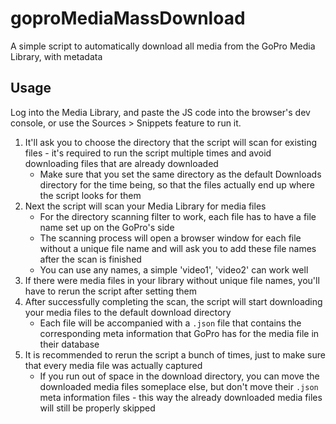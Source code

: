 # goproMediaMassDownload
A simple script to automatically download all media from the GoPro Media Library, with metadata

## Usage
Log into the Media Library, and paste the JS code into the browser's dev console, or use the Sources > Snippets feature to run it.

1. It'll ask you to choose the directory that the script will scan for existing files - it's required to run the script multiple times and avoid downloading files that are already downloaded
   - Make sure that you set the same directory as the default Downloads directory for the time being, so that the files actually end up where the script looks for them
2. Next the script will scan your Media Library for media files
   - For the directory scanning filter to work, each file has to have a file name set up on the GoPro's side
   - The scanning process will open a browser window for each file without a unique file name and will ask you to add these file names after the scan is finished
   - You can use any names, a simple 'video1', 'video2' can work well
3. If there were media files in your library without unique file names, you'll have to rerun the script after setting them
4. After successfully completing the scan, the script will start downloading your media files to the default download directory
   - Each file will be accompanied with a `.json` file that contains the corresponding meta information that GoPro has for the media file in their database  
6. It is recommended to rerun the script a bunch of times, just to make sure that every media file was actually captured
   - If you run out of space in the download directory, you can move the downloaded media files someplace else, but don't move their `.json` meta information files - this way the already downloaded media files will still be properly skipped 
